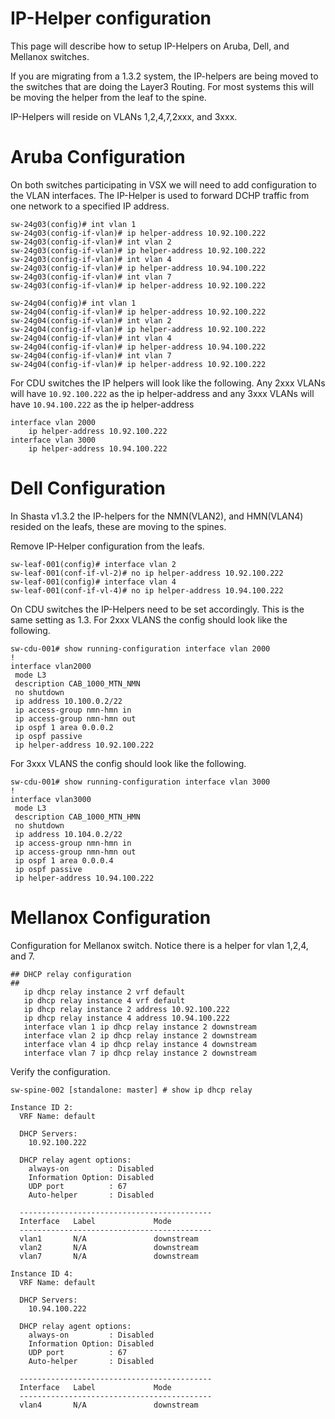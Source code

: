 # IP-Helper configuration

This page will describe how to setup IP-Helpers on Aruba, Dell, and Mellanox switches.

If you are migrating from a 1.3.2 system, the IP-helpers are being moved to the switches that are doing the Layer3 Routing. For most systems this will be moving the helper from the leaf to the spine.

IP-Helpers will reside on VLANs 1,2,4,7,2xxx, and 3xxx.

# Aruba Configuration

On both switches participating in VSX we will need to add configuration to the VLAN interfaces.
The IP-Helper is used to forward DCHP traffic from one network to a specified IP address.

```
sw-24g03(config)# int vlan 1
sw-24g03(config-if-vlan)# ip helper-address 10.92.100.222
sw-24g03(config-if-vlan)# int vlan 2
sw-24g03(config-if-vlan)# ip helper-address 10.92.100.222
sw-24g03(config-if-vlan)# int vlan 4
sw-24g03(config-if-vlan)# ip helper-address 10.94.100.222
sw-24g03(config-if-vlan)# int vlan 7
sw-24g03(config-if-vlan)# ip helper-address 10.92.100.222

sw-24g04(config)# int vlan 1
sw-24g04(config-if-vlan)# ip helper-address 10.92.100.222
sw-24g04(config-if-vlan)# int vlan 2
sw-24g04(config-if-vlan)# ip helper-address 10.92.100.222
sw-24g04(config-if-vlan)# int vlan 4
sw-24g04(config-if-vlan)# ip helper-address 10.94.100.222
sw-24g04(config-if-vlan)# int vlan 7
sw-24g04(config-if-vlan)# ip helper-address 10.92.100.222
```
For CDU switches the IP helpers will look like the following.
Any 2xxx VLANs will have ```10.92.100.222``` as the ip helper-address and any 3xxx VLANs will have ```10.94.100.222``` as the ip helper-address
```
interface vlan 2000
    ip helper-address 10.92.100.222
interface vlan 3000
    ip helper-address 10.94.100.222
```

# Dell Configuration
In Shasta v1.3.2 the IP-helpers for the NMN(VLAN2), and HMN(VLAN4) resided on the leafs, these are moving to the spines.

Remove IP-Helper configuration from the leafs.
```
sw-leaf-001(config)# interface vlan 2
sw-leaf-001(conf-if-vl-2)# no ip helper-address 10.92.100.222
sw-leaf-001(config)# interface vlan 4
sw-leaf-001(conf-if-vl-4)# no ip helper-address 10.94.100.222
```

On CDU switches the IP-Helpers need to be set accordingly. This is the same setting as 1.3.
For 2xxx VLANS the config should look like the following.
```
sw-cdu-001# show running-configuration interface vlan 2000
!
interface vlan2000
 mode L3
 description CAB_1000_MTN_NMN
 no shutdown
 ip address 10.100.0.2/22
 ip access-group nmn-hmn in
 ip access-group nmn-hmn out
 ip ospf 1 area 0.0.0.2
 ip ospf passive
 ip helper-address 10.92.100.222
```

For 3xxx VLANS the config should look like the following.
```
sw-cdu-001# show running-configuration interface vlan 3000
!
interface vlan3000
 mode L3
 description CAB_1000_MTN_HMN
 no shutdown
 ip address 10.104.0.2/22
 ip access-group nmn-hmn in
 ip access-group nmn-hmn out
 ip ospf 1 area 0.0.0.4
 ip ospf passive
 ip helper-address 10.94.100.222
```

# Mellanox Configuration

Configuration for Mellanox switch.
Notice there is a helper for vlan 1,2,4, and 7.
```
## DHCP relay configuration
##
   ip dhcp relay instance 2 vrf default
   ip dhcp relay instance 4 vrf default
   ip dhcp relay instance 2 address 10.92.100.222
   ip dhcp relay instance 4 address 10.94.100.222
   interface vlan 1 ip dhcp relay instance 2 downstream
   interface vlan 2 ip dhcp relay instance 2 downstream
   interface vlan 4 ip dhcp relay instance 4 downstream
   interface vlan 7 ip dhcp relay instance 2 downstream
```

Verify the configuration.

```
sw-spine-002 [standalone: master] # show ip dhcp relay

Instance ID 2:
  VRF Name: default

  DHCP Servers:
    10.92.100.222

  DHCP relay agent options:
    always-on         : Disabled
    Information Option: Disabled
    UDP port          : 67
    Auto-helper       : Disabled

  -------------------------------------------
  Interface   Label             Mode
  -------------------------------------------
  vlan1       N/A               downstream
  vlan2       N/A               downstream
  vlan7       N/A               downstream

Instance ID 4:
  VRF Name: default

  DHCP Servers:
    10.94.100.222

  DHCP relay agent options:
    always-on         : Disabled
    Information Option: Disabled
    UDP port          : 67
    Auto-helper       : Disabled

  -------------------------------------------
  Interface   Label             Mode
  -------------------------------------------
  vlan4       N/A               downstream
```
